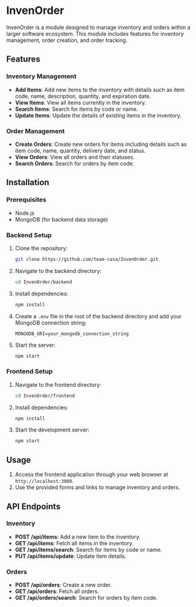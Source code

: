 
# InvenOrder

InvenOrder is a module designed to manage inventory and orders within a larger software ecosystem. This module includes features for inventory management, order creation, and order tracking.

## Features

### Inventory Management
- **Add Items**: Add new items to the inventory with details such as item code, name, description, quantity, and expiration date.
- **View Items**: View all items currently in the inventory.
- **Search Items**: Search for items by code or name.
- **Update Items**: Update the details of existing items in the inventory.

### Order Management
- **Create Orders**: Create new orders for items including details such as item code, name, quantity, delivery date, and status.
- **View Orders**: View all orders and their statuses.
- **Search Orders**: Search for orders by item code.

## Installation

### Prerequisites

- Node.js
- MongoDB (for backend data storage)

### Backend Setup

1. Clone the repository:
   ```bash
   git clone https://github.com/team-casa/InvenOrder.git
   ```

2. Navigate to the backend directory:
   ```bash
   cd InvenOrder/backend
   ```

3. Install dependencies:
   ```bash
   npm install
   ```

4. Create a `.env` file in the root of the backend directory and add your MongoDB connection string:
   ```
   MONGODB_URI=your_mongodb_connection_string
   ```

5. Start the server:
   ```bash
   npm start
   ```

### Frontend Setup

1. Navigate to the frontend directory:
   ```bash
   cd InvenOrder/frontend
   ```

2. Install dependencies:
   ```bash
   npm install
   ```

3. Start the development server:
   ```bash
   npm start
   ```

## Usage

1. Access the frontend application through your web browser at `http://localhost:3000`.
2. Use the provided forms and links to manage inventory and orders.

## API Endpoints

### Inventory

- **POST /api/items**: Add a new item to the inventory.
- **GET /api/items**: Fetch all items in the inventory.
- **GET /api/items/search**: Search for items by code or name.
- **PUT /api/items/update**: Update item details.

### Orders

- **POST /api/orders**: Create a new order.
- **GET /api/orders**: Fetch all orders.
- **GET /api/orders/search**: Search for orders by item code.
